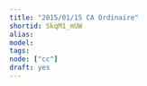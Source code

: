 ```yaml
---
title: "2015/01/15 CA Ordinaire"
shortid: SkqM1_mUW
alias:
model:
tags:
node: ["cc"]
draft: yes
---
```

